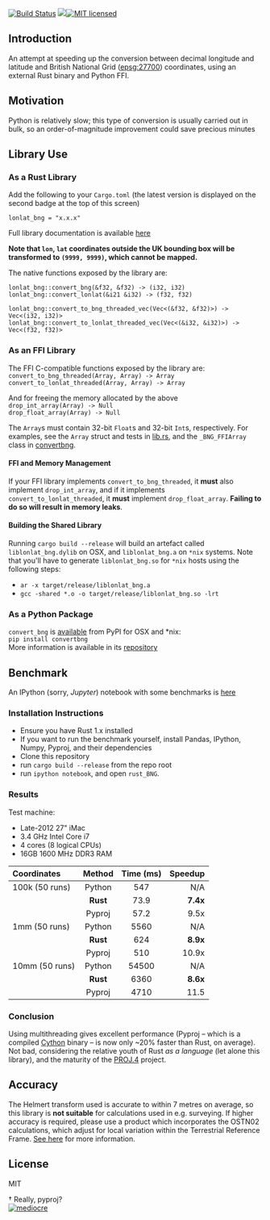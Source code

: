 [![Build Status](https://travis-ci.org/urschrei/lonlat_bng.png?branch=master)](https://travis-ci.org/urschrei/lonlat_bng)
[![](http://meritbadge.herokuapp.com/lonlat_bng)](https://crates.io/crates/lonlat_bng)[![MIT licensed](https://img.shields.io/badge/license-MIT-blue.svg)](license.txt)  

## Introduction
An attempt at speeding up the conversion between decimal longitude and latitude and British National Grid ([epsg:27700](http://spatialreference.org/ref/epsg/osgb-1936-british-national-grid/)) coordinates, using an external Rust binary and Python FFI.

## Motivation
Python is relatively slow; this type of conversion is usually carried out in bulk, so an order-of-magnitude improvement could save precious minutes

## Library Use
### As a Rust Library
Add the following to your `Cargo.toml` (the latest version is displayed on the second badge at the top of this screen)  

    lonlat_bng = "x.x.x"

Full library documentation is available [here](http://urschrei.github.io/lonlat_bng/)  

**Note that `lon`, `lat` coordinates outside the UK bounding box will be transformed to `(9999, 9999)`, which cannot be mapped.**  

The native functions exposed by the library are:

`lonlat_bng::convert_bng(&f32, &f32) -> (i32, i32)`  
`lonlat_bng::convert_lonlat(&i21 &i32) -> (f32, f32)`  

`lonlat_bng::convert_to_bng_threaded_vec(Vec<(&f32, &f32)>) -> Vec<(i32, i32)>`  
`lonlat_bng::convert_to_lonlat_threaded_vec(Vec<(&i32, &i32)>) -> Vec<(f32, f32)>`  

### As an FFI Library
The FFI C-compatible functions exposed by the library are:  
`convert_to_bng_threaded(Array, Array) -> Array`  
`convert_to_lonlat_threaded(Array, Array) -> Array`  

And for freeing the memory allocated by the above  
`drop_int_array(Array) -> Null`  
`drop_float_array(Array) -> Null`  

The `Array`s must contain 32-bit `Float`s and 32-bit `Int`s, respectively. For examples, see the `Array` struct and tests in [lib.rs](src/lib.rs), and the `_BNG_FFIArray` class in [convertbng](https://github.com/urschrei/convertbng/blob/master/convertbng/util.py).  

#### FFI and Memory Management
If your FFI library implements `convert_to_bng_threaded`, it **must** also implement `drop_int_array`, and if it implements `convert_to_lonlat_threaded`, it **must** implement `drop_float_array`. **Failing to do so will result in memory leaks**. 

#### Building the Shared Library
Running `cargo build --release` will build an artefact called `liblonlat_bng.dylib` on OSX, and `liblonlat_bng.a` on `*nix` systems. Note that you'll have to generate `liblonlat_bng.so` for `*nix` hosts using the following steps:

- `ar -x target/release/liblonlat_bng.a`
- `gcc -shared *.o -o target/release/liblonlat_bng.so -lrt` 

### As a Python Package
`convert_bng` is [available](https://pypi.python.org/pypi/convertbng/) from PyPI for OSX and *nix:  
`pip install convertbng`  
More information is available in its [repository](https://github.com/urschrei/rust_bng)

## Benchmark
An IPython (sorry, *Jupyter*) notebook with some benchmarks is [here](rust_BNG.ipynb)

### Installation Instructions
- Ensure you have Rust 1.x installed
- If you want to run the benchmark yourself, install Pandas, IPython, Numpy, Pyproj, and their dependencies
- Clone this repository
- run `cargo build --release` from the repo root
- run `ipython notebook`, and open `rust_BNG`.

### Results
Test machine:  
- Late-2012 27" iMac
- 3.4 GHz Intel Core i7
- 4 cores (8 logical CPUs)
- 16GB 1600 MHz DDR3 RAM  

| Coordinates    | Method | Time (ms) | Speedup |
|:---------------|:------:|:---------:|--------:|
| 100k (50 runs) | Python | 547       | N/A     |
|                |**Rust**| 73.9      |**7.4x** |
|                | Pyproj | 57.2      | 9.5x    |
| 1mm (50 runs)  | Python | 5560      | N/A     |
|                |**Rust**| 624       |**8.9x** |
|                | Pyproj | 510       | 10.9x   |
| 10mm (50 runs) | Python | 54500     | N/A     |
|                |**Rust**| 6360      |**8.6x** |
|                | Pyproj | 4710      | 11.5    | 


### Conclusion
Using multithreading gives excellent performance (Pyproj – which is a compiled [Cython](http://cython.org) binary – is now only ~20% faster than Rust, on average). Not bad, considering the relative youth of Rust *as a language* (let alone this library), and the maturity of the [PROJ.4](https://en.wikipedia.org/wiki/PROJ.4) project.

## Accuracy
The Helmert transform used is accurate to within 7 metres on average, so this library is **not suitable** for calculations used in e.g. surveying. If higher accuracy is required, please use a product which incorporates the OSTN02 calculations, which adjust for local variation within the Terrestrial Reference Frame. [See here](http://www.ordnancesurvey.co.uk/business-and-government/help-and-support/navigation-technology/os-net/surveying.html) for more information.

## License
MIT

† Really, pyproj?  
[![mediocre](mediocre.png)]( "MEDIOCRE")
